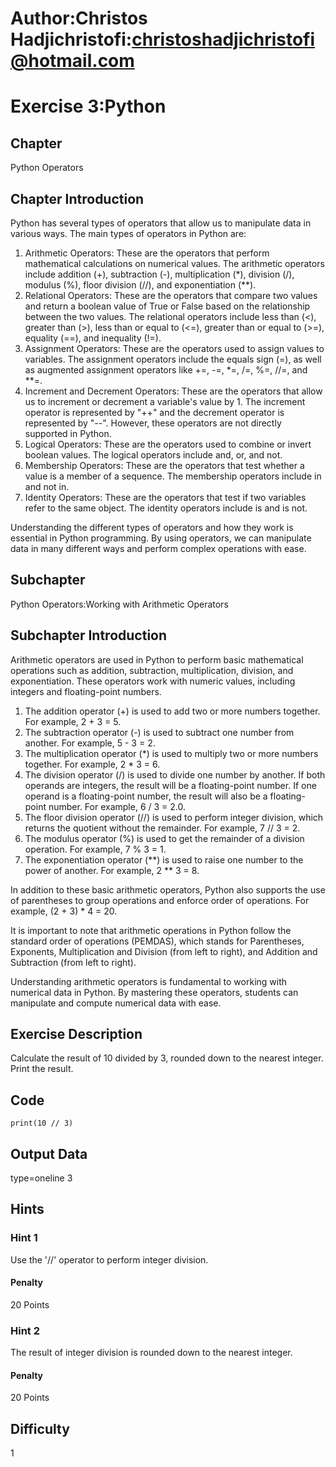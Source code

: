 # Author:Christos Hadjichristofi:christoshadjichristofi@hotmail.com

# Exercise 3:Python

## Chapter
Python Operators

## Chapter Introduction
Python has several types of operators that allow us to manipulate data in various ways. The main types of operators in Python are:

1. Arithmetic Operators: These are the operators that perform mathematical calculations on numerical values. The arithmetic operators include addition (+), subtraction (-), multiplication (*), division (/), modulus (%), floor division (//), and exponentiation (**).
2. Relational Operators: These are the operators that compare two values and return a boolean value of True or False based on the relationship between the two values. The relational operators include less than (<), greater than (>), less than or equal to (<=), greater than or equal to (>=), equality (==), and inequality (!=).
3. Assignment Operators: These are the operators used to assign values to variables. The assignment operators include the equals sign (=), as well as augmented assignment operators like +=, -=, *=, /=, %=, //=, and **=.
4. Increment and Decrement Operators: These are the operators that allow us to increment or decrement a variable's value by 1. The increment operator is represented by "++" and the decrement operator is represented by "--". However, these operators are not directly supported in Python.
5. Logical Operators: These are the operators used to combine or invert boolean values. The logical operators include and, or, and not.
6. Membership Operators: These are the operators that test whether a value is a member of a sequence. The membership operators include in and not in.
7. Identity Operators: These are the operators that test if two variables refer to the same object. The identity operators include is and is not.

Understanding the different types of operators and how they work is essential in Python programming. By using operators, we can manipulate data in many different ways and perform complex operations with ease.

## Subchapter
Python Operators:Working with Arithmetic Operators

## Subchapter Introduction
Arithmetic operators are used in Python to perform basic mathematical operations such as addition, subtraction, multiplication, division, and exponentiation. These operators work with numeric values, including integers and floating-point numbers.

1. The addition operator (+) is used to add two or more numbers together. For example, 2 + 3 = 5.
2. The subtraction operator (-) is used to subtract one number from another. For example, 5 - 3 = 2.
3. The multiplication operator (*) is used to multiply two or more numbers together. For example, 2 * 3 = 6.
4. The division operator (/) is used to divide one number by another. If both operands are integers, the result will be a floating-point number. If one operand is a floating-point number, the result will also be a floating-point number. For example, 6 / 3 = 2.0.
5. The floor division operator (//) is used to perform integer division, which returns the quotient without the remainder. For example, 7 // 3 = 2.
6. The modulus operator (%) is used to get the remainder of a division operation. For example, 7 % 3 = 1.
7. The exponentiation operator (**) is used to raise one number to the power of another. For example, 2 ** 3 = 8.

In addition to these basic arithmetic operators, Python also supports the use of parentheses to group operations and enforce order of operations. For example, (2 + 3) * 4 = 20.

It is important to note that arithmetic operations in Python follow the standard order of operations (PEMDAS), which stands for Parentheses, Exponents, Multiplication and Division (from left to right), and Addition and Subtraction (from left to right).

Understanding arithmetic operators is fundamental to working with numerical data in Python. By mastering these operators, students can manipulate and compute numerical data with ease.

## Exercise Description
Calculate the result of 10 divided by 3, rounded down to the nearest integer. Print the result. 

## Code
```py3
print(10 // 3)
```

## Output Data
type=oneline
3

## Hints

### Hint 1
Use the '//' operator to perform integer division.

#### Penalty
20 Points

### Hint 2
The result of integer division is rounded down to the nearest integer.

#### Penalty
20 Points

## Difficulty
1